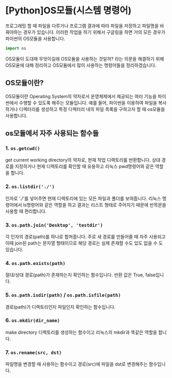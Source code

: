 # [Python]OS모듈(시스템 명령어)

프로그래밍 할 때 파일을 다루거나 프로그램 결과에 따라 파일을 저장하고 파일명을 바꿔야하는 경우가 있습니다.
이러한 작업을 하기 위해서 구글링을 하면 거의 모든 경우가 파이썬의 OS모듈을 사용합니다.
```python 
import os
```
OS모듈이 도대체 무엇이길래 OS모듈을 사용하는 것일까? 라는 의문을 해결하기 위해  
OS모윧에 대해 정리하고 OS모듈에서 많이 사용하는 명령어들을 정리하겠습니다.

## OS모듈이란?
OS모듈이란 Operating System의 약자로서 운영체제에서 제공되는 여러 기능을 파이썬에서 수행할 수 있도록 해주는 모듈입니다.
예를 들어, 파이썬을 이용하여 파일을 복사하거나 디렉터리를 생성하고 특정 디렉터리 내의 파일 목록을 구하고자 할 때 os모듈을 사용합니다.

## os모듈에서 자주 사용되는 함수들
### 1. `os.getcwd()`
get current working directory의 약자로, 현재 작업 디렉토리를 반환합니다.
상대 경로를 지정하거나 현재 디렉토리를 확인할 때 유용하고 리눅스 pwd명령어와 같은 역할을 합니다.

### 2. `os.listdir('./')`
인자로 './'를 넣어주면 현재 디렉토리에 있는 모든 파일과 폴더를 보여줍니다.
리눅스 명령어에서 ls명령어와 같은 역할을 하고 결과는 리스트 형태로 주어지기 때문에 반목문을 사용할 때 편리합니다.

### 3. `os.path.join('Desktop', 'testdir')`
각 인자의 경로(path)를 하나로 합쳐줍니다. 주로 새 경로를 만들어줄 때 자주 사용되고
이때 join된 path는 문자열 형태이므로 해당 경로는 실제 존재할 수도 있도 없을 수 도 있습니다.

### 4. `os.path.exists(path)`
절대/상대 경로(path)가 존재하는지 확인하는 함수입니다.
반환 값은 True, false입니다.

### 5. `os.path.isdir(path)` / `os.path.isfile(path)`
경로(path)가 디렉토리인지 파일인지 확인하는 함수입니다.

### 6. `os.mkdir(dir_name)`
make directory 디렉토리를 생성하는 함수이고 리눅스의 mkdir과 똑같은 역할을 합니다.

### 7. `os.rename(src, dst)`
파일명을 변경할 때 사용하는 함수이고 경로(src)에 파일을  dst로 변경해주는 함수입니다.